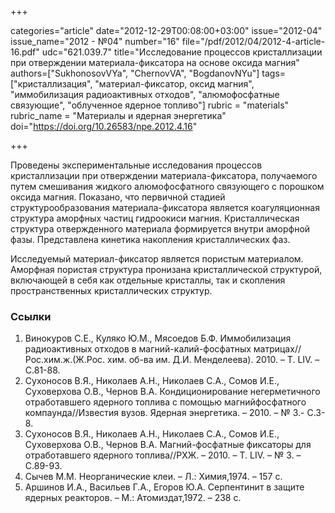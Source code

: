 +++

categories="article"
date="2012-12-29T00:08:00+03:00"
issue="2012-04"
issue_name="2012 - №04"
number="16"
file="/pdf/2012/04/2012-4-article-16.pdf"
udc="621.039.7"
title="Исследование процессов кристаллизации при отверждении материала-фиксатора на основе оксида магния"
authors=["SukhonosovVYa", "ChernovVA", "BogdanovNYu"]
tags=["кристаллизация", "материал-фиксатор, оксид магния", "иммобилизация радиоактивных отходов", "алюмофосфатные связующие", "облученное ядерное топливо"]
rubric = "materials"
rubric_name = "Материалы и ядерная энергетика"
doi="https://doi.org/10.26583/npe.2012.4.16"

+++

Проведены экспериментальные исследования процессов кристаллизации при отверждении материала-фиксатора, получаемого путем смешивания жидкого алюмофосфатного связующего с порошком оксида магния. Показано, что первичной стадией структурообразования материала-фиксатора является коагуляционная структура аморфных частиц гидроокиси магния. Кристаллическая структура отвержденного материала формируется внутри аморфной фазы. Представлена кинетика накопления кристаллических фаз.

Исследуемый материал-фиксатор является пористым материалом. Аморфная пористая структура пронизана кристаллической структурой, включающей в себя как отдельные кристаллы, так и скопления пространственных кристаллических структур.

### Ссылки

1. Винокуров С.Е., Куляко Ю.М., Мясоедов Б.Ф. Иммобилизация радиоактивных отходов в магний-калий-фосфатных матрицах//Рос.хим.ж.(Ж.Рос. хим. об-ва им. Д.И. Менделеева). 2010. – Т. LIV. – С.81-88.
2. Сухоносов В.Я., Николаев А.Н., Николаев С.А., Сомов И.Е., Суховерхова О.В., Чернов В.А. Кондиционирование негерметичного отработавшего ядерного топлива с помощью магнийфосфатного компаунда//Известия вузов. Ядерная энергетика. – 2010. – № 3.- С.3-8.
3. Сухоносов В.Я., Николаев А.Н., Николаев С.А., Сомов И.Е., Суховерхова О.В., Чернов В.А. Магний-фосфатные фиксаторы для отработавшего ядерного топлива//РХЖ. – 2010. – Т. LIV. – № 3. – С.89-93.
4. Сычев М.М. Неорганические клеи. – Л.: Химия,1974. – 157 с.
5. Аршинов И.А., Васильев Г.А., Егоров Ю.А. Серпентинит в защите ядерных реакторов. – М.: Атомиздат,1972. – 238 с.
